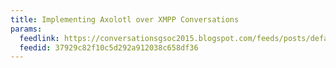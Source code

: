 ```yaml
---
title: Implementing Axolotl over XMPP Conversations
params:
  feedlink: https://conversationsgsoc2015.blogspot.com/feeds/posts/default
  feedid: 37929c82f10c5d292a912038c658df36
---
```

